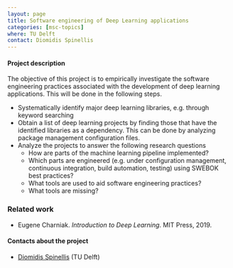 ```yaml
---
layout: page
title: Software engineering of Deep Learning applications
categories: [msc-topics]
where: TU Delft
contact: Diomidis Spinellis
---
```


#### Project description
The objective of this project is to empirically investigate
the software engineering practices associated with the development
of deep learning applications.
This will be done in the following steps.

* Systematically identify major deep learning libraries,
  e.g. through keyword searching
* Obtain a list of deep learning projects by finding those that have the
  identified libraries as a dependency.  This can be done
  by analyzing package management configuration files.
* Analyze the projects to answer the following research questions
  * How are parts of the machine learning pipeline implemented?
  * Which parts are engineered (e.g. under configuration management,
    continuous integration, build automation, testing) using SWEBOK
    best practices?
  * What tools are used to aid software engineering practices?
  * What tools are missing?

### Related work
*  Eugene Charniak. *Introduction to Deep Learning*. MIT Press, 2019.


#### Contacts about the project

* [Diomidis Spinellis](mailto:D.Spinellis@tudelft.nl) (TU Delft)
